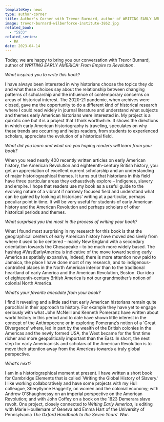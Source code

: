 ```yaml
---
templateKey: news
type: author-corner
title: Author's Corner with Trevor Burnard, author of WRITING EARLY AMERICA
image: trevor-burnard-wilberforce-institute-3862.jpg
related_book:
  - "5933"
related_series:
  - RA
date: 2023-04-14
---
```

Today, we are happy to bring you our conversation with Trevor Burnard, author of *WRITING EARLY AMERICA: From Empire to Revolution*.

*What inspired you to write this book?* 

I have always been interested in why historians choose the topics they do and what these choices say about the relationship between changing patterns of scholarship and the influence of contemporary concerns on areas of historical interest. The 2020-21 pandemic, when archives were closed, gave me the opportunity to do a different kind of historical research where I could read widely in journal literature and understand what subjects and themes early American historians were interested in. My project is a quixotic one but it is a project that I think worthwhile. It shows the directions in which early American historiography is traveling, speculates on why these trends are occurring and helps readers, from students to experienced scholars, appreciate the evolution of a historical field. 

*What did you learn and what are you hoping readers will learn from your book?* 

When you read nearly 400 recently written articles on early American history, the American Revolution and eighteenth-century British history, you get an appreciation of excellent current scholarship and an understanding of major historiographical themes. It turns out that historians in this field have three particular areas they exhaustively explore – Indigenes, slavery and empire. I hope that readers use my book as a useful guide to the evolving nature of a vibrant if narrowly focused field and understand what can be gained by looking at historians’ writing at a particular, perhaps peculiar point in time. It will be very useful for students of early American history and the American Revolution and perhaps scholars of other historical periods and themes.

*What surprised you the most in the process of writing your book?* 

What I found most surprising in my research for this book is that the geographical centers of early American history have moved decisively from where it used to be centered – mainly New England with a secondary orientation towards the Chesapeake – to be much more widely based. The hashtag #VastEarlyAmerica is indicative of the move toward seeing early America as spatially expansive, Indeed, there is more attention now paid to Jamaica, the place I have done most of my research, and to indigenous-controlled places in the North American interior than to the traditional heartland of early America and the American Revolution, Boston. Our idea of eighteenth-century British America is not our grandmother’s notion of colonial North America.

*What’s your favorite anecdote from your book?*

I find it revealing and a little sad that early American historians remain quite parochial in their approach to history. For example they have yet to engage seriously with what John McNeill and Kenneth Pomeranz have written about world history in this period and to date have shown little interest in the concept of the Anthropocene or in exploring Pomeranz’s notion of a `Great Divergence’ where, led in part by the wealth of the British colonies in the Americas and the newly formed USA, the West became for the first time richer and more geopolitically important than the East. In short, the next step for early Americanists and scholars of the American Revolution is to move their attention away from the Americas towards a truly global perspective.

*What’s next?* 

I am in a historiographical moment at present. I have written a short book for Cambridge Elements that is called `Writing the Global History of Slavery.’ I like working collaboratively and have some projects with my Hull colleague, Sheryllynne Haggerty, on women and the colonial economy; with Andrew O’Shaughnessy on an imperial perspective on the American Revolution; and with John Coffey on a book on the 1823 Demerara slave revolt. One project, closely connected to *Writing Early America*, is editing with Marie Houllemare of Geneva and Emma Hart of the University of Pennsylvania *The Oxford Handbook to the Seven Years’ War*.